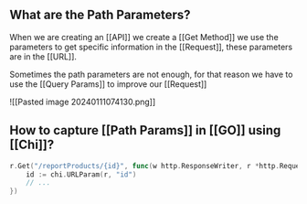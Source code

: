 
## What are the Path Parameters?

When we are creating an [[API]] we create a [[Get Method]] we use the parameters to get specific information in the [[Request]], these parameters are in the [[URL]].

Sometimes the path parameters are not enough, for that reason we have to use the [[Query Params]] to improve our [[Request]]

![[Pasted image 20240111074130.png]]

## How to capture [[Path Params]] in [[GO]] using [[Chi]]?

```Go
r.Get("/reportProducts/{id}", func(w http.ResponseWriter, r *http.Request) {
    id := chi.URLParam(r, "id")
    // ...
})
```
